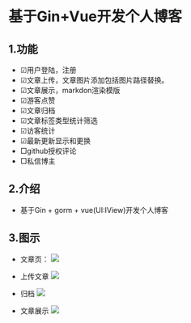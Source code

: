 # 基于Gin+Vue开发个人博客

## 1.功能

- ☑用户登陆，注册
- ☑文章上传，文章图片添加包括图片路径替换。
- ☑文章展示，markdon渲染模版
- ☑游客点赞
- ☑文章归档
- ☑文章标签类型统计筛选
- ☑访客统计
- ☑最新更新显示和更换
- □github授权评论
- □私信博主

## 2.介绍

- 基于Gin + gorm + vue(UI:IView)开发个人博客

## 3.图示

- 文章页：
![](https://img2020.cnblogs.com/blog/1644171/202009/1644171-20200912181853676-686338662.png)

- 上传文章
![](https://img2020.cnblogs.com/blog/1644171/202009/1644171-20200912181841124-1183044057.png)

- 归档
![](https://img2020.cnblogs.com/blog/1644171/202009/1644171-20200912181824526-1156233961.png)

- 文章展示
![](https://img2020.cnblogs.com/blog/1644171/202009/1644171-20200912181812301-1230233341.png)








